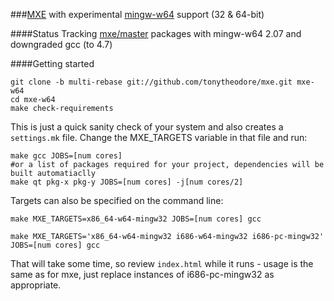 ###[MXE](http://mxe.cc) with experimental [mingw-w64](http://mingw-w64.sourceforge.net/) support (32 & 64-bit)

####Status
Tracking [mxe/master](https://github.com/mxe/mxe) packages with mingw-w64 2.07 and downgraded gcc (to 4.7)

####Getting started
```
git clone -b multi-rebase git://github.com/tonytheodore/mxe.git mxe-w64
cd mxe-w64
make check-requirements
```

This is just a quick sanity check of your system and also creates a `settings.mk` file. Change the MXE_TARGETS variable in that file and run:

```
make gcc JOBS=[num cores]
#or a list of packages required for your project, dependencies will be built automatiaclly
make qt pkg-x pkg-y JOBS=[num cores] -j[num cores/2]
```

Targets can also be specified on the command line:

`make MXE_TARGETS=x86_64-w64-mingw32 JOBS=[num cores] gcc`

`make MXE_TARGETS='x86_64-w64-mingw32 i686-w64-mingw32 i686-pc-mingw32' JOBS=[num cores] gcc`

That will take some time, so review `index.html` while it runs - usage is the same as for mxe, just replace instances of i686-pc-mingw32 as appropriate.
